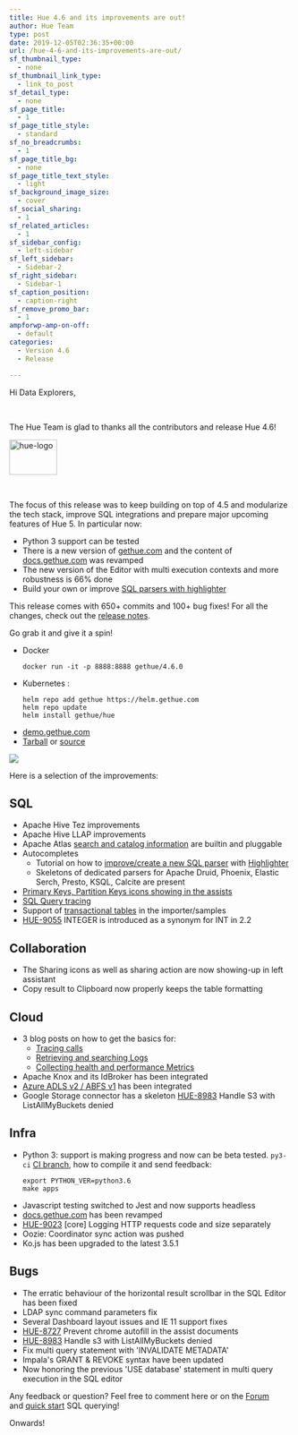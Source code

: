 ```yaml
---
title: Hue 4.6 and its improvements are out!
author: Hue Team
type: post
date: 2019-12-05T02:36:35+00:00
url: /hue-4-6-and-its-improvements-are-out/
sf_thumbnail_type:
  - none
sf_thumbnail_link_type:
  - link_to_post
sf_detail_type:
  - none
sf_page_title:
  - 1
sf_page_title_style:
  - standard
sf_no_breadcrumbs:
  - 1
sf_page_title_bg:
  - none
sf_page_title_text_style:
  - light
sf_background_image_size:
  - cover
sf_social_sharing:
  - 1
sf_related_articles:
  - 1
sf_sidebar_config:
  - left-sidebar
sf_left_sidebar:
  - Sidebar-2
sf_right_sidebar:
  - Sidebar-1
sf_caption_position:
  - caption-right
sf_remove_promo_bar:
  - 1
ampforwp-amp-on-off:
  - default
categories:
  - Version 4.6
  - Release

---
```

Hi Data Explorers,

&nbsp;

The Hue Team is glad to thanks all the contributors and release Hue 4.6!

<img class="" src="https://cdn.gethue.com/uploads/2015/08/hue-logo-copy.png" alt="hue-logo" width="85" height="63" />

&nbsp;

The focus of this release was to keep building on top of 4.5 and modularize the tech stack, improve SQL integrations and prepare major upcoming features of Hue 5. In particular now:

* Python 3 support can be tested
* There is a new version of [gethue.com](gethue.com) and the content of [docs.gethue.com](docs.gethue.com) was revamped
* The new version of the Editor with multi execution contexts and more robustness is 66% done
* Build your own or improve [SQL parsers with highlighter](https://docs.gethue.com/developer/parsers/)


This release comes with 650+ commits and 100+ bug fixes! For all the changes, check out the [release notes](https://docs.gethue.com/releases/release-notes-4.6.0/).

Go grab it and give it a spin!

* Docker
    ```
    docker run -it -p 8888:8888 gethue/4.6.0
    ```
* Kubernetes :
    ```
    helm repo add gethue https://helm.gethue.com
    helm repo update
    helm install gethue/hue
    ```
* [demo.gethue.com](demo.gethue.com)
* [Tarball](https://cdn.gethue.com/downloads/hue-4.6.0.tgz) or [source](https://github.com/cloudera/hue/archive/release-4.6.0.zip)

<a href="https://cdn.gethue.com/uploads/2019/12/hue4.6.png">
  <img src="https://cdn.gethue.com/uploads/2019/12/hue4.6.png" />
</a>

Here is a selection of the improvements:

## SQL

* Apache Hive Tez improvements
* Apache Hive LLAP improvements
* Apache Atlas [search and catalog information](/realtime-catalog-search-with-hue-and-apache-atlas/) are builtin and pluggable
* Autocompletes
  * Tutorial on how to [improve/create a new SQL parser](https://docs.gethue.com/developer/parsers/) with [Highlighter](/how-to-improve-or-add-your-own-sql-syntax-highlighter/)
  * Skeletons of dedicated parsers for Apache Druid, Phoenix, Elastic Serch, Presto, KSQL, Calcite are present
* [Primary Keys, Partition Keys icons showing in the assists](/2019-11-13-sql-column-assist-icons/)
* [SQL Query tracing](/introducing-request-tracing-with-opentracing-and-jaeger-in-kubernetes/)
* Support of [transactional tables](/2019-11-13-sql-column-assist-icons/) in the importer/samples
* [HUE-9055](https://issues.cloudera.org/browse/HUE-9055) INTEGER is introduced as a synonym for INT in 2.2

## Collaboration

* The Sharing icons as well as sharing action are now showing-up in left assistant
* Copy result to Clipboard now properly keeps the table formatting

## Cloud

* 3 blog posts on how to get the basics for:
  * [Tracing calls](/introducing-request-tracing-with-opentracing-and-jaeger-in-kubernetes/)
  * [Retrieving and searching Logs](/collecting-hue-metrics-with-prometheus-in-kubernetes/)
  * [Collecting health and performance Metrics](/collecting-and-querying-hue-logs-with-fluentd-in-kubernetes/)
* Apache Knox and its IdBroker has been integrated
* [Azure ADLS v2 / ABFS v1](/integration-with-microsoft-azure-data-lake-store-gen2/) has been integrated
* Google Storage connector has a skeleton
[HUE-8983](https://issues.cloudera.org/browse/HUE-8983) Handle S3 with ListAllMyBuckets denied

## Infra

* Python 3: support is making progress and now can be beta tested. `py3-ci` [CI branch](https://circleci.com/gh/cloudera/hue/tree/py3-ci), how to compile it and send feedback:
  ```
  export PYTHON_VER=python3.6
  make apps
  ```
* Javascript testing switched to Jest and now supports headless
* [docs.gethue.com](docs.gethue.com) has been revamped
* [HUE-9023](https://issues.cloudera.org/browse/HUE-9023) [core] Logging HTTP requests code and size separately
* Oozie: Coordinator sync action was pushed
* Ko.js has been upgraded to the latest 3.5.1

## Bugs

* The erratic behaviour of the horizontal result scrollbar in the SQL Editor has been fixed
* LDAP sync command parameters fix
* Several Dashboard layout issues and IE 11 support fixes
* [HUE-8727](https://issues.cloudera.org/browse/HUE-8727) Prevent chrome autofill in the assist documents
* [HUE-8983](https://issues.cloudera.org/browse/HUE-8983) Handle s3 with ListAllMyBuckets denied
* Fix multi query statement with 'INVALIDATE METADATA'
* Impala's GRANT & REVOKE syntax have been updated
* Now honoring the previous 'USE database' statement in multi query execution in the SQL editor


Any feedback or question? Feel free to comment here or on the <a href="https://discourse.gethue.com/">Forum</a> and <a href="https://docs.gethue.com/latest/quickstart/">quick start</a> SQL querying!


Onwards!

